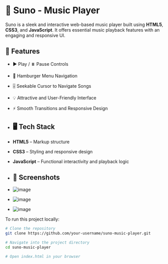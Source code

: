 # 🎵 Suno - Music Player

Suno is a sleek and interactive web-based music player built using **HTML5**, **CSS3**, and **JavaScript**. It offers essential music playback features with an engaging and responsive UI.

## 🚀 Features

- ▶️ Play / ⏸️ Pause Controls
- 📂 Hamburger Menu Navigation
- 🎚️ Seekable Cursor to Navigate Songs
- 💡 Attractive and User-Friendly Interface
- ⚡ Smooth Transitions and Responsive Design

- ## 🖥️ Tech Stack

- **HTML5** – Markup structure
- **CSS3** – Styling and responsive design
- **JavaScript** – Functional interactivity and playback logic

- ## 📸 Screenshots
- ![image](https://github.com/user-attachments/assets/cd76772a-4323-4ebb-9163-55218b4ef9a7)
- ![image](https://github.com/user-attachments/assets/df946e11-14d9-4ea7-a825-a01caaf2919d)
- ![image](https://github.com/user-attachments/assets/8fee09c1-b280-497f-919f-22aed7c1874a)

To run this project locally:

```bash
# Clone the repository
git clone https://github.com/your-username/suno-music-player.git

# Navigate into the project directory
cd suno-music-player

# Open index.html in your browser
